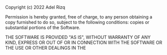 Copyright (c) 2022 Adel Rizq

Permission is hereby granted, free of charge, to any person obtaining a copy
furnished to do so, subject to the following conditions:
copies or substantial portions of the Software.

THE SOFTWARE IS PROVIDED "AS IS", WITHOUT WARRANTY OF ANY KIND, EXPRESS OR
OUT OF OR IN CONNECTION WITH THE SOFTWARE OR THE USE OR OTHER DEALINGS IN THE